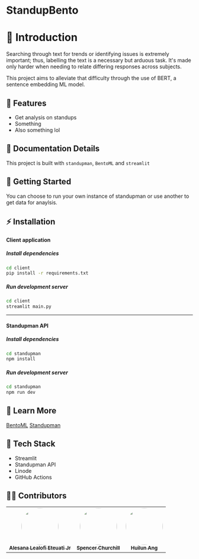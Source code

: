 # StandupBento

# 💭 Introduction

Searching through text for trends or identifying issues is extremely important; thus, labelling the text is a necessary but arduous task. It's made only harder when needing to relate differing responses across subjects.

This project aims to alleviate that difficulty through the use of BERT, a sentence embedding ML model.

## 🎯 Features 

- Get analysis on standups
- Something
- Also something lol

## 📖 Documentation Details

This project is built with `standupman`, `BentoML` and `streamlit`

## 🚀 Getting Started

You can choose to run your own instance of standupman or use another to get data for anaylsis.

## ⚡ Installation
#### Client application
##### Install dependencies

```bash
cd client
pip install -r requirements.txt
```

##### Run development server

```bash
cd client
streamlit main.py
```

---
#### Standupman API
##### Install dependencies

```bash
cd standupman
npm install
```
##### Run development server

```bash
cd standupman
npm run dev
```
## 📖 Learn More

[BentoML](https://github.com/bentoml/BentoML)
[Standupman](https://github.com/standupman/standupman)

## :wrench: Tech Stack

- Streamlit
- Standupman API
- Linode
- GitHub Actions

## 👨‍💻 Contributors 

<table>
  <tr>
    <td align="center"><a href="https://github.com/Green-Ranger11"><img src="https://avatars.githubusercontent.com/u/39209557?v=4" width="100px;" alt="" style="border-radius:50%"/><br /><sub><b>Alesana Lealofi Eteuati Jr
</b></sub></a><br /></td>
    <td align="center"><a href="https://github.com/splch"><img src="https://avatars.githubusercontent.com/u/25377399?v=4" width="100px;" alt="" style="border-radius:50%"/><br /><sub><b>Spencer Churchill</b></sub></a><br /></td>
    <td align="center"><a href="https://github.com/huilunang"><img src="https://avatars.githubusercontent.com/u/57522846?v=4" width="100px;" alt="" style="border-radius:50%"/><br /><sub><b>Huilun Ang</b></sub></a><br /></td>
  </tr>
</table>